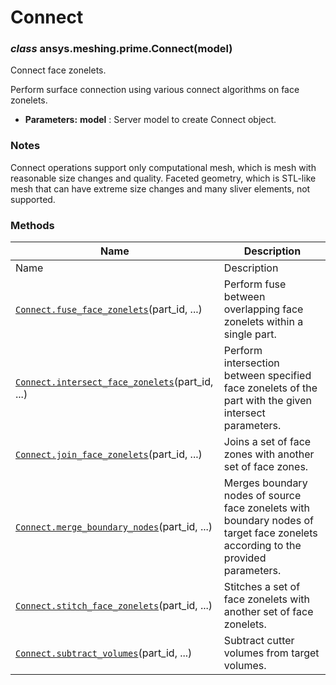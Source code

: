 # Connect

<a id="ansys.meshing.prime.Connect"></a>

### *class* ansys.meshing.prime.Connect(model)

Connect face zonelets.

Perform surface connection using various connect algorithms on face zonelets.

* **Parameters:**
  **model**
  : Server model to create Connect object.

### Notes

Connect operations support only computational mesh, which is mesh with reasonable size changes and quality. Faceted geometry, which is STL-like mesh that can have extreme size changes and many sliver elements, not supported.

<!-- !! processed by numpydoc !! -->

### Methods

| Name | Description |
|---------------------------------------------------------------------------------------------------------------------------------------------------------------|---------------------------------------------------------------------------------------------------------------------------------|
| Name | Description |
| [`Connect.fuse_face_zonelets`](ansys.meshing.prime.Connect.fuse_face_zonelets.md#ansys.meshing.prime.Connect.fuse_face_zonelets)(part_id, ...)                | Perform fuse between overlapping face zonelets within a single part.                                                            |
| [`Connect.intersect_face_zonelets`](ansys.meshing.prime.Connect.intersect_face_zonelets.md#ansys.meshing.prime.Connect.intersect_face_zonelets)(part_id, ...) | Perform intersection between specified face zonelets of the part with the given intersect parameters.                           |
| [`Connect.join_face_zonelets`](ansys.meshing.prime.Connect.join_face_zonelets.md#ansys.meshing.prime.Connect.join_face_zonelets)(part_id, ...)                | Joins a set of face zones with another set of face zones.                                                                       |
| [`Connect.merge_boundary_nodes`](ansys.meshing.prime.Connect.merge_boundary_nodes.md#ansys.meshing.prime.Connect.merge_boundary_nodes)(part_id, ...)          | Merges boundary nodes of source face zonelets with boundary nodes of target face zonelets according to the provided parameters. |
| [`Connect.stitch_face_zonelets`](ansys.meshing.prime.Connect.stitch_face_zonelets.md#ansys.meshing.prime.Connect.stitch_face_zonelets)(part_id, ...)          | Stitches a set of face zonelets with another set of face zonelets.                                                              |
| [`Connect.subtract_volumes`](ansys.meshing.prime.Connect.subtract_volumes.md#ansys.meshing.prime.Connect.subtract_volumes)(part_id, ...)                      | Subtract cutter volumes from target volumes.                                                                                    |
<!-- vale on -->